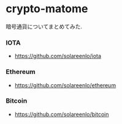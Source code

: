 # crypto-matome
暗号通貨についてまとめてみた.

### IOTA
- https://github.com/solareenlo/iota

### Ethereum
- https://github.com/solareenlo/ethereum

### Bitcoin
- https://github.com/solareenlo/bitcoin
